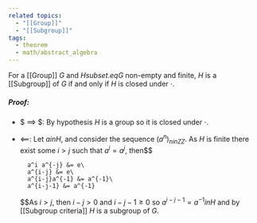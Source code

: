 ```yaml
---
related topics:
  - "[[Group]]"
  - "[[Subgroup]]"
tags:
  - theorem
  - math/abstract_algebra
---
```

For a [[Group]] $G$ and $H subset.eq G$ non-empty and finite, $H$ is a [[Subgroup]] of $G$ if and only if $H$ is closed under $\cdot$.
##### Proof:
- $ ==> $:
	By hypothesis $H$ is a group so it is closed under $\cdot$.
- $\impliedby$:
	Let $a in H$, and consider the sequence $(a^n)_{n in ZZ}$. As $H$ is finite there exist some $i> j$ such that $a^i = a^j$, then$$
	
		a^i a^{-j} &= e\
		a^{i-j} &= e\
		a^{i-j}a^{-1} &= a^{-1}\
		a^{i-j-1} &= a^{-1}
	
	$$As $i>j$, then $i-j>0$ and $i-j-1 \geq 0$ so $a^{i-j-1}=a^{-1} in H$ and by [[Subgroup criteria]] $H$ is a subgroup of $G$.